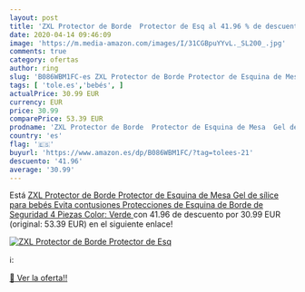 ```yaml
---
layout: post
title: 'ZXL Protector de Borde  Protector de Esq al 41.96 % de descuento'
date: 2020-04-14 09:46:09
image: 'https://m.media-amazon.com/images/I/31CGBpuYYvL._SL200_.jpg'
comments: true
category: ofertas
author: ring
slug: 'B086WBM1FC-es ZXL Protector de Borde Protector de Esquina de Mesa Gel de...'
tags: [ 'tole.es','bebés', ]
actualPrice: 30.99 EUR
currency: EUR
price: 30.99
comparePrice: 53.39 EUR
prodname: 'ZXL Protector de Borde  Protector de Esquina de Mesa  Gel de sílice para bebés Evita contusiones Protecciones de Esquina de Borde de Seguridad  4 Piezas   Color: Verde '
country: 'es'
flag: '🇪🇸'
buyurl: 'https://www.amazon.es/dp/B086WBM1FC/?tag=tolees-21'
descuento: '41.96'
average: '30.99'
---
```


Está [ZXL Protector de Borde  Protector de Esquina de Mesa  Gel de sílice para bebés Evita contusiones Protecciones de Esquina de Borde de Seguridad  4 Piezas   Color: Verde ](https://www.amazon.es/dp/B086WBM1FC/?tag=tolees-21) con 41.96 de descuento por 30.99 EUR (original: 53.39 EUR) en el siguiente enlace!

[![ZXL Protector de Borde  Protector de Esq](https://m.media-amazon.com/images/I/31CGBpuYYvL._SL200_.jpg)](https://www.amazon.es/dp/B086WBM1FC/?tag=tolees-21)

ℹ️:


[🛒 Ver la oferta!!](https://www.amazon.es/dp/B086WBM1FC/?tag=tolees-21)
